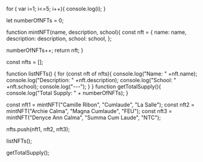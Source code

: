 for ( var i=1; i<=5; i++){
console.log(i);
}

let numberOfNFTs = 0;

function mintNFT(name, description, school){
const nft = {
name: name,
description: description,
school: school,
};

numberOfNFTs++;
return nft;
}

const nfts = [];

function listNFTs() {
for (const nft of nfts){
console.log("Name: " +nft.name);
console.log("Description: " +nft.description);
console.log("School: " +nft.school);
console.log("---");
}
}
function  getTotalSupply(){
console.log("Total Supply: " + numberOfNFTs);
}

const nft1 = mintNFT("Camille Ribon", "Cumlaude", "La Salle");
const nft2 = mintNFT("Archie Calma", "Magna Cumlaude", "FEU");
const nft3 = mintNFT("Denyce Ann Calma", "Summa Cum Laude", "NTC");

nfts.push(nft1, nft2, nft3);

listNFTs();

getTotalSupply();
